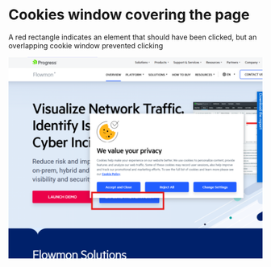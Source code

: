 # Cookies window covering the page
A red rectangle indicates an element that should have been clicked, but an overlapping cookie window prevented clicking

![Alt text](cookies_modal.png)


